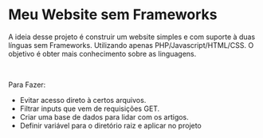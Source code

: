 # Meu Website sem Frameworks

<p>A ideia desse projeto é construir um website simples e com suporte à duas línguas sem Frameworks.
Utilizando apenas PHP/Javascript/HTML/CSS. O objetivo é obter mais conhecimento sobre as linguagens.</p>
<br>
<p>
Para Fazer:
</p>
<ul>
<li>Evitar acesso direto à certos arquivos.</li>
<li>Filtrar inputs que vem de requisições GET.</li>
<li>Criar uma base de dados para lidar com os artigos.</li>
<li>Definir variável para o diretório raiz e aplicar no projeto</li>
</ul>


